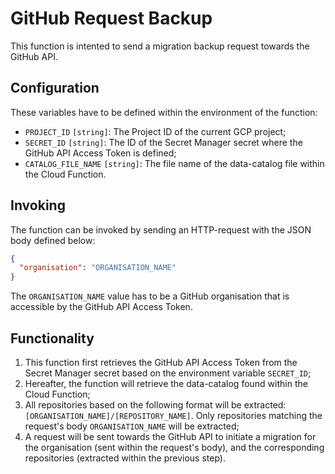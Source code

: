 # GitHub Request Backup

This function is intented to send a migration backup request towards the GitHub API.

## Configuration
These variables have to be defined within the environment of the function:
- `PROJECT_ID` `[string]`: The Project ID of the current GCP project;
- `SECRET_ID` `[string]`: The ID of the Secret Manager secret where the GitHub API Access Token is defined;
- `CATALOG_FILE_NAME` `[string]`: The file name of the data-catalog file within the Cloud Function.

## Invoking
The function can be invoked by sending an HTTP-request with the JSON body defined below:
~~~json
{
  "organisation": "ORGANISATION_NAME"
}
~~~
The `ORGANISATION_NAME` value has to be a GitHub organisation that is accessible by the GitHub API Access Token.

## Functionality
1. This function first retrieves the GitHub API Access Token from the Secret Manager secret based on the environment
variable `SECRET_ID`;
2. Hereafter, the function will retrieve the data-catalog found within the Cloud Function;
3. All repositories based on the following format will be extracted: `[ORGANISATION_NAME]/[REPOSITORY_NAME]`. Only repositories
   matching the request's body `ORGANISATION_NAME` will be extracted;
4. A request will be sent towards the GitHub API to initiate a migration for the organisation (sent within the 
   request's body), and the corresponding repositories (extracted within the previous step). 
